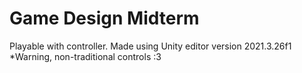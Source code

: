 # Game Design Midterm
Playable with controller.
Made using Unity editor version 2021.3.26f1
*Warning, non-traditional controls :3
